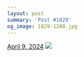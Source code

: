 ```yaml
---
layout: post
summary: 'Post #1829'
og_image: 1829-1280.jpg
---
```


<p>
  <time>
    <a href="/1829">April 9, 2024</a>
  </time>
  <a href="/1829">
    <img src="{{ site.assets_url }}/1829-640.jpg" srcset="{{ site.assets_url }}/1829-320.jpg 320w, {{ site.assets_url }}/1829-640.jpg 640w, {{ site.assets_url }}/1829-960.jpg 960w, {{ site.assets_url }}/1829-1280.jpg 1280w" sizes="(min-width: 700px) 50vw, calc(100vw - 2rem)" />
  </a>
</p>
